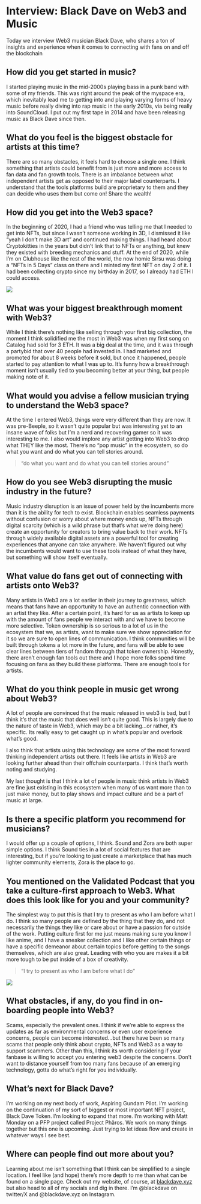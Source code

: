 # Interview: Black Dave on Web3 and Music



Today we interview Web3 musician Black Dave, who shares a ton of insights and experience when it comes to connecting with fans on and off the blockchain

How did you get started in music?
---------------------------------

I started playing music in the mid-2000s playing bass in a punk band with some of my friends. This was right around the peak of the myspace era, which inevitably lead me to getting into and playing varying forms of heavy music before really diving into rap music in the early 2010s, via being really into SoundCloud. I put out my first tape in 2014 and have been releasing music as Black Dave since then.

What do you feel is the biggest obstacle for artists at this time?
------------------------------------------------------------------

There are so many obstacles, it feels hard to choose a single one. I think something that artists could benefit from is just more and more access to fan data and fan growth tools. There is an imbalance between what independent artists get as opposed to their major label counterparts. I understand that the tools platforms build are proprietary to them and they can decide who uses them but come on! Share the wealth!

How did you get into the Web3 space?
------------------------------------

In the beginning of 2020, I had a friend who was telling me that I needed to get into NFTs, but since I wasn’t someone working in 3D, I dismissed it like “yeah I don’t make 3D art” and continued making things. I had heard about Cryptokitties in the years but didn’t link that to NFTs or anything, but knew they existed with breeding mechanics and stuff. At the end of 2020, while I’m on Clubhouse like the rest of the world, the now homie Sirsu was doing a “NFTs in 5 Days” class on there and I minted my first NFT on day 2 of it. I had been collecting crypto since my birthday in 2017, so I already had ETH I could access.

![](https://unlockyoursound.io/wp-content/uploads/2024/04/JMT02651-200x300.jpg)

What was your biggest breakthrough moment with Web3?
----------------------------------------------------

While I think there’s nothing like selling through your first big collection, the moment I think solidified me the most in Web3 was when my first song on Catalog had sold for 3 ETH. It was a big deal at the time, and it was through a partybid that over 40 people had invested in. I had marketed and promoted for about 8 weeks before it sold, but once it happened, people started to pay attention to what I was up to. It’s funny how a breakthrough moment isn’t usually tied to you becoming better at your thing, but people making note of it.

What would you advise a fellow musician trying to understand the Web3 space?
----------------------------------------------------------------------------

At the time I entered Web3, things were very different than they are now. It was pre-Beeple, so it wasn’t quite popular but was interesting yet to an insane wave of folks but I’m a nerd and recovering gamer so it was interesting to me. I also would implore any artist getting into Web3 to drop what THEY like the most. There’s no “pop music” in the ecosystem, so do what you want and do what you can tell stories around.

> “do what you want and do what you can tell stories around”

How do you see Web3 disrupting the music industry in the future?
----------------------------------------------------------------

Music industry disruption is an issue of power held by the incumbents more than it is the ability for tech to exist. Blockchain enables seamless payments without confusion or worry about where money ends up, NFTs through digital scarcity (which is a wild phrase but that’s what we’re doing here) create an opportunity for creators to bring value back to their work. NFTs through widely available digital assets are a powerful tool for creating experiences that anyone can take anywhere. We haven’t figured out why the incumbents would want to use these tools instead of what they have, but something will show itself eventually.

What value do fans get out of connecting with artists onto Web3?
----------------------------------------------------------------

Many artists in Web3 are a lot earlier in their journey to greatness, which means that fans have an opportunity to have an authentic connection with an artist they like. After a certain point, it’s hard for us as artists to keep up with the amount of fans people we interact with and we have to become more selective. Token ownership is so serious to a lot of us in the ecosystem that we, as artists, want to make sure we show appreciation for it so we are sure to open lines of communication. I think communities will be built through tokens a lot more in the future, and fans will be able to see clear lines between tiers of fandom through that token ownership. Honestly, there aren’t enough fan tools out there and I hope more folks spend time focusing on fans as they build these platforms. There are enough tools for artists.

What do you think people in music get wrong about Web3?
-------------------------------------------------------

A lot of people are convinced that the music released in web3 is bad, but I think it’s that the music that does well isn’t quite good. This is largely due to the nature of taste in Web3, which may be a bit lacking…or rather, it’s specific. Its really easy to get caught up in what’s popular and overlook what’s good.

I also think that artists using this technology are some of the most forward thinking independent artists out there. It feels like artists in Web3 are looking further ahead than their offchain counterparts. I think that’s worth noting and studying.

My last thought is that I think a lot of people in music think artists in Web3 are fine just existing in this ecosystem when many of us want more than to just make money, but to play shows and impact culture and be a part of music at large.

Is there a specific platform you recommend for musicians?
---------------------------------------------------------

I would offer up a couple of options, I think. Sound and Zora are both super simple options. I think Sound ties in a lot of social features that are interesting, but if you’re looking to just create a marketplace that has much lighter community elements, Zora is the place to go.

You mentioned on the Validated Podcast that you take a culture-first approach to Web3. What does this look like for you and your community?
-------------------------------------------------------------------------------------------------------------------------------------------

The simplest way to put this is that I try to present as who I am before what I do. I think so many people are defined by the thing that they do, and not necessarily the things they like or care about or have a passion for outside of the work. Putting culture first for me just means making sure you know I like anime, and I have a sneaker collection and I like other certain things or have a specific demeanor about certain topics before getting to the songs themselves, which are also great. Leading with who you are makes it a bit more tough to be put inside of a box of creativity.

> “I try to present as who I am before what I do”

![](https://unlockyoursound.io/wp-content/uploads/2024/04/JMT02455-200x300.jpg)

What obstacles, if any, do you find in on-boarding people into Web3?
--------------------------------------------------------------------

Scams, especially the prevalent ones. I think if we’re able to express the updates as far as environmental concerns or even user experience concerns, people can become interested…but there have been so many scams that people only think about crypto, NFTs and Web3 as a way to support scammers. Other than this, I think its worth considering if your fanbase is willing to accept you entering web3 despite the concerns. Don’t want to distance yourself from too many fans because of an emerging technology, gotta do what’s right for you individually.

What’s next for Black Dave?
---------------------------

I’m working on my next body of work, Aspiring Gundam Pilot. I’m working on the continuation of my sort of biggest or most important NFT project, Black Dave Token. I’m looking to expand that more. I’m working with Matt Monday on a PFP project called Project Phäros. We work on many things together but this one is upcoming. Just trying to let ideas flow and create in whatever ways I see best.

Where can people find out more about you?
-----------------------------------------

Learning about me isn’t something that I think can be simplified to a single location. I feel like (and hope) there’s more depth to me than what can be found on a single page. Check out my website, of course, at [blackdave.xyz](https://blackdave.xyz/) but also head to all of my socials and dig in there. I’m @blackdave on twitter/X and @blackdave.xyz on Instagram.

